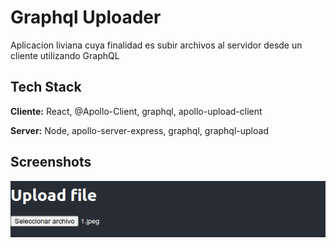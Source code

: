 
# Graphql Uploader

Aplicacion liviana cuya finalidad es subir archivos al servidor desde un cliente utilizando GraphQL


## Tech Stack

**Cliente:** React, @Apollo-Client, graphql, apollo-upload-client

**Server:** Node, apollo-server-express, graphql, graphql-upload

  
## Screenshots

![App Screenshot](https://github.com/kioshiokamoto/graphql-file-uploader/blob/main/preview/screen.png?raw=true)

  